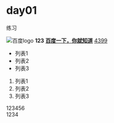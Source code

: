 # day01
练习
<!DOCTYPE html>
<html lang="en">
<head>
    <meta charset="UTF-8">
    <meta name="viewport" content="width=device-width, initial-scale=1.0">
    <meta http-equiv="X-UA-Compatible" content="ie=edge">
    <title>Document Day01</title>
</head>
<body style="height:3000px;">
    <!--  strong 加粗 -->
    <!--  src 图片地址-->
    <img src="http://www.baidu.com/img/bd_logo1.png" alt="百度logo">
    <strong>123</strong>
    <a href="http://www.baidu.com" target="_blank"><strong>百度一下，你就知道</strong></a>
    <a href="http://www.4399.com"target="_blank">4399</a>
    <ul>
        <!--  li  无序列表，加点那种-->
        <li>列表1</li>
        <li>列表2</li>
        <li>列表3</li>
    </ul>
    <!--  ol有序列表 带编号-->
    <ol>
        <li>列表1</li>
        <li>列表2</li>
        <li>列表3</li>
    </ol>
    <div>123456</div>
    <span>1234</span>
</body>
</html>
